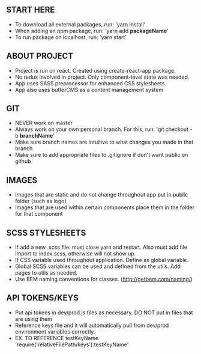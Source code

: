 ## START HERE

* To download all external packages, run: 'yarn install'
* When adding an npm package, run: 'yarn add **packageName**'
* To run package on localhost, run: 'yarn start'

## ABOUT PROJECT

* Project is run on react. Created using create-react-app package.
* No redux involved in project. Only component-level state was needed.
* App uses SASS preprocessor for enhanced CSS stylesheets
* App also uses butterCMS as a content management system

## GIT

* NEVER work on master
* Always work on your own personal branch. For this, run: 'git checkout -b **branchName**'
* Make sure branch names are intuitive to what changes you made in that branch
* Make sure to add appropriate files to .gitignore if don't want public on github

## IMAGES

* Images that are static and do not change throughout app put in public folder (such as logo)
* Images that are used within certain components place them in the folder for that component

## SCSS STYLESHEETS

* If add a new .scss file: must close yarn and restart. Also must add file
  import to index.scss, otherwise will not show up.
* If CSS variable used throughout application. Define as global variable.
* Global SCSS variables can be used and defined from the utils. Add pages to utils as needed.
* Use BEM naming conventions for classes. (http://getbem.com/naming/)

## API TOKENS/KEYS

* Put api tokens in dev/prod.js files as necessary. DO NOT put in files that are using them
* Reference keys file and it will automatically pull from dev/prod environment variables correctly.
* EX. TO REFERENCE testKeyName 'require('relativeFilePath/keys').testKeyName'

